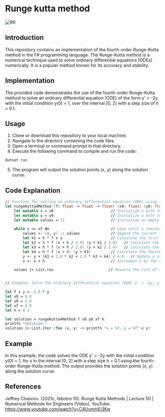 # Runge kutta method

![RK](https://upload.wikimedia.org/wikipedia/commons/thumb/b/b1/Comparison_of_the_Runge-Kutta_methods_for_the_differential_equation_%28red_is_the_exact_solution%29.svg/280px-Comparison_of_the_Runge-Kutta_methods_for_the_differential_equation_%28red_is_the_exact_solution%29.svg.png)

## Introduction
This repository contains an implementation of the fourth-order Runge-Kutta method in the F# programming language. The Runge-Kutta method is a numerical technique used to solve ordinary differential equations (ODEs) numerically. It is a popular method known for its accuracy and stability.

## Implementation
The provided code demonstrates the use of the fourth-order Runge-Kutta method to solve an ordinary differential equation (ODE) of the form y' = -2y, with the initial condition y(0) = 1, over the interval [0, 2] with a step size of h = 0.1.

## Usage
1. Clone or download this repository to your local machine.
2. Navigate to the directory containing the code files.
3. Open a terminal or command prompt in that directory.
4. Execute the following command to compile and run the code:

```bash
dotnet run
```

5. The program will output the solution points (x, y) along the solution curve.

## Code Explanation

```fsharp
// Function for solving an ordinary differential equation (ODE) using the fourth-order Runge–Kutta method
let rungeKutta4Method (f: float -> float -> float) (x0: float) (y0: float) (xf: float) (h: float) =
    let mutable x = x0                          // Initialize x with the initial value
    let mutable y = y0                          // Initialize y with the initial value
    let mutable values = []                     // Initialize an empty list to store solution points

    while x <= xf do                            // Loop until x reaches the final value xf
        values <- (x, y) :: values              // Append the current solution point to the list
        let k1 = h * f x y                      // Calculate the first slope component
        let k2 = h * f (x + h / 2.0) (y + k1 / 2.0)   // Calculate the second slope component
        let k3 = h * f (x + h / 2.0) (y + k2 / 2.0)   // Calculate the third slope component
        let k4 = h * f (x + h) (y + k3)         // Calculate the fourth slope component
        y <- y + (k1 + 2.0 * k2 + 2.0 * k3 + k4) / 6.0   // Update y using the weighted average of slopes
        x <- x + h                              // Increment x by the step size

    values |> List.rev                         // Reverse the list of solution points (optional)


// Example: Solve the ordinary differential equation (EDO) y' = -2y, y(0) = 1, for x in [0, 2] with step size h = 0.1

let f x y = -2.0 * y
let x0 = 0.0
let y0 = 1.0
let xf = 2.0
let h = 0.1

let solution = rungeKutta4Method f x0 y0 xf h
printfn "Solution:"
solution |> List.iter (fun (x, y) -> printfn "x = %f, y = %f" x y)
```

## Example
In this example, the code solves the ODE y' = -2y with the initial condition y(0) = 1, for x in the interval [0, 2] with a step size h = 0.1 using the fourth-order Runge-Kutta method. The output provides the solution points (x, y) along the solution curve.

## References

Jeffrey Chasnov. (2021c, febrero 10). Runge Kutta Methods | Lecture 50 | Numerical Methods for Engineers [Video]. YouTube. https://www.youtube.com/watch?v=C4UymmEi3Kw
